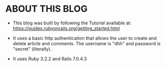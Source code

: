 # ABOUT THIS BLOG

* This blog was built by following the Tutorial available at:
https://guides.rubyonrails.org/getting_started.html

* It uses a basic http authentication that allows the user to create and delete article and comments. The username is "dhh" and password is "secret" (literally).

* It uses Ruby 3.2.2 and Rails 7.0.4.3
